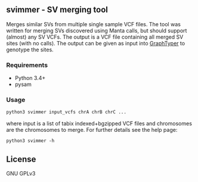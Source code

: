 ## svimmer - SV merging tool

Merges similar SVs from multiple single sample VCF files. The tool was written for merging SVs discovered using Manta calls, but should support (almost) any SV VCFs. The output is a VCF file containing all merged SV sites (with no calls). The output can be given as input into [GraphTyper](https://github.com/DecodeGenetics/graphtyper) to genotype the sites.

### Requirements

* Python 3.4+
* pysam

### Usage

```sh
python3 svimmer input_vcfs chrA chrB chrC ...
```

where input is a list of tabix indexed+bgzipped VCF files and chromosomes are the chromosomes to merge. For further details see the help page:

```
python3 svimmer -h
```

## License
GNU GPLv3
